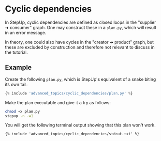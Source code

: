 # Cyclic dependencies

In StepUp, cyclic dependencies are defined as closed loops in the "supplier ➜ consumer" graph.
One may construct these in a `plan.py`, which will result in an error message.

In theory, one could also have cycles in the "creator ➜ product" graph, but these are excluded by construction and therefore not relevant to discuss in the tutorial.


## Example

Create the following `plan.py`, which is StepUp's equivalent of a snake biting its own tail:

```python
{% include 'advanced_topics/cyclic_dependencies/plan.py' %}
```

Make the plan executable and give it a try as follows:

```bash
chmod +x plan.py
stepup -n -w1
```

You will get the following terminal output showing that this plan won't work.

```
{% include 'advanced_topics/cyclic_dependencies/stdout.txt' %}
```
